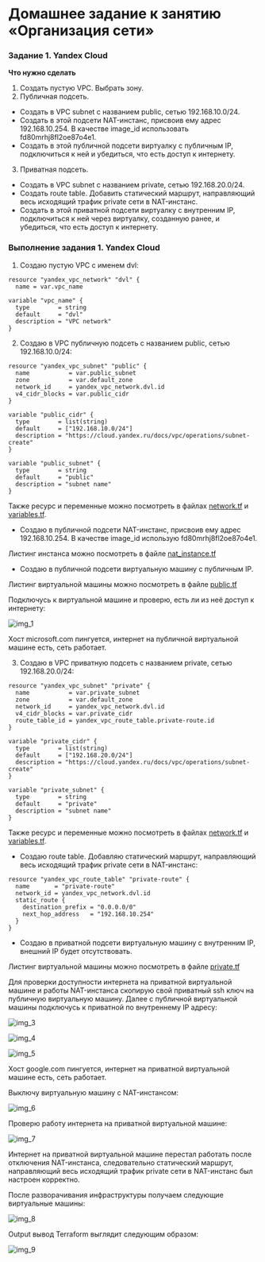 # Домашнее задание к занятию «Организация сети»

### Задание 1. Yandex Cloud 

**Что нужно сделать**

1. Создать пустую VPC. Выбрать зону.
2. Публичная подсеть.

 - Создать в VPC subnet с названием public, сетью 192.168.10.0/24.
 - Создать в этой подсети NAT-инстанс, присвоив ему адрес 192.168.10.254. В качестве image_id использовать fd80mrhj8fl2oe87o4e1.
 - Создать в этой публичной подсети виртуалку с публичным IP, подключиться к ней и убедиться, что есть доступ к интернету.
3. Приватная подсеть.
 - Создать в VPC subnet с названием private, сетью 192.168.20.0/24.
 - Создать route table. Добавить статический маршрут, направляющий весь исходящий трафик private сети в NAT-инстанс.
 - Создать в этой приватной подсети виртуалку с внутренним IP, подключиться к ней через виртуалку, созданную ранее, и убедиться, что есть доступ к интернету.

### Выполнение задания 1. Yandex Cloud

1. Создаю пустую VPC с именем dvl:

```
resource "yandex_vpc_network" "dvl" {
  name = var.vpc_name

variable "vpc_name" {
  type        = string
  default     = "dvl"
  description = "VPC network"
}
```

2. Создаю в VPC публичную подсеть с названием public, сетью 192.168.10.0/24:

```
resource "yandex_vpc_subnet" "public" {
  name           = var.public_subnet
  zone           = var.default_zone
  network_id     = yandex_vpc_network.dvl.id
  v4_cidr_blocks = var.public_cidr
}

variable "public_cidr" {
  type        = list(string)
  default     = ["192.168.10.0/24"]
  description = "https://cloud.yandex.ru/docs/vpc/operations/subnet-create"
}

variable "public_subnet" {
  type        = string
  default     = "public"
  description = "subnet name"
}
```

Также ресурс и переменные можно посмотреть в файлах [network.tf](https://github.com/Elfxf85/devops-netology/blob/main/clopro15.1/src/network.tf) и [variables.tf](https://github.com/Elfxf85/devops-netology/blob/main/clopro15.1/src/variables.tf).

* Создаю в публичной подсети NAT-инстанс, присвоив ему адрес 192.168.10.254. В качестве image_id использую fd80mrhj8fl2oe87o4e1.

Листинг инстанса можно посмотреть в файле [nat_instance.tf](https://github.com/Elfxf85/devops-netology/blob/main/clopro15.1/src/nat_instance.tf)

* Создаю в публичной подсети виртуальную машину с публичным IP.

Листинг виртуальной машины можно посмотреть в файле [public.tf](https://github.com/Elfxf85/devops-netology/blob/main/clopro15.1/src/public.tf)

Подключусь к виртуальной машине и проверю, есть ли из неё доступ к интернету:

![img_1](IMG/img_1.png)


Хост microsoft.com пингуется, интернет на публичной виртуальной машине есть, сеть работает.

3. Создаю в VPC приватную подсеть с названием private, сетью 192.168.20.0/24:

```
resource "yandex_vpc_subnet" "private" {
  name           = var.private_subnet
  zone           = var.default_zone
  network_id     = yandex_vpc_network.dvl.id
  v4_cidr_blocks = var.private_cidr
  route_table_id = yandex_vpc_route_table.private-route.id
}

variable "private_cidr" {
  type        = list(string)
  default     = ["192.168.20.0/24"]
  description = "https://cloud.yandex.ru/docs/vpc/operations/subnet-create"
}

variable "private_subnet" {
  type        = string
  default     = "private"
  description = "subnet name"
}
```
Также ресурс и переменные можно посмотреть в файлах [network.tf](https://github.com/Elfxf85/devops-netology/blob/main/clopro15.1/src/network.tf) и [variables.tf](https://github.com/Elfxf85/devops-netology/blob/main/clopro15.1/src/variables.tf).

* Создаю route table. Добавляю статический маршрут, направляющий весь исходящий трафик private сети в NAT-инстанс:

```
resource "yandex_vpc_route_table" "private-route" {
  name       = "private-route"
  network_id = yandex_vpc_network.dvl.id
  static_route {
    destination_prefix = "0.0.0.0/0"
    next_hop_address   = "192.168.10.254"
  }
}
```

* Создаю в приватной подсети виртуальную машину с внутренним IP, внешний IP будет отсутствовать.

Листинг виртуальной машины можно посмотреть в файле [private.tf](https://github.com/Elfxf85/devops-netology/blob/main/clopro15.1/src/private.tf)

Для проверки доступности интернета на приватной виртуальной машине и работы NAT-инстанса скопирую свой приватный ssh ключ на публичную виртуальную машину. Далее с публичной виртуальной машины подключусь к приватной по внутреннему IP адресу:

![img_3](IMG/img_3.png)

![img_4](IMG/img_4.png)

![img_5](IMG/img_5.png)

Хост google.com пингуется, интернет на приватной виртуальной машине есть, сеть работает.

Выключу виртуальную машину с NAT-инстансом:

![img_6](IMG/img_6.png)

Проверю работу интернета на приватной виртуальной машине:

![img_7](IMG/img_7.png)

Интернет на приватной виртуальной машине перестал работать после отключения NAT-инстанса, следовательно статический маршрут, направляющий весь исходящий трафик private сети в NAT-инстанс был настроен корректно.

После разворачивания инфраструктуры получаем следующие виртуальные машины:

![img_8](IMG/img_8.png)

Output вывод Terraform выглядит следующим образом:

![img_9](IMG/img_9.png)